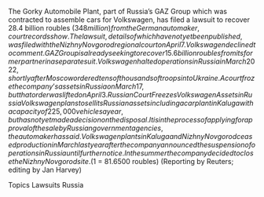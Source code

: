The Gorky Automobile Plant, part of Russia’s GAZ Group which was contracted to assemble cars for Volkswagen, has filed a lawsuit to recover 28.4 billion roubles ($348 million) from the German automaker, court records show.
The lawsuit, details of which have not yet been published, was filed with the Nizhny Novgorod regional court on April 7. Volkswagen declined to comment.
GAZ Group is already seeking to recover 15.6 billion roubles from its former partner in a separate suit. Volkswagen halted operations in Russia in March 2022, shortly after Moscow ordered tens of thousands of troops into Ukraine.
A court froze the company’s assets in Russia on March 17, but that order was lifted on April 3.
Russian Court Freezes Volkswagen Assets in Russia
Volkswagen plans to sell its Russian assets including a car plant in Kaluga with a capacity of 225,000 vehicles a year, but has not yet made a decision on the disposal.
It is in the process of applying for approval of the sale by Russian government agencies, the automaker has said.
Volkswagen plants in Kaluga and Nizhny Novgorod ceased production in March last year after the company announced the suspension of operations in Russia until further notice. In the summer the company decided to close the Nizhny Novgorod site.
($1 = 81.6500 roubles)
(Reporting by Reuters; editing by Jan Harvey)

Topics
Lawsuits
Russia
